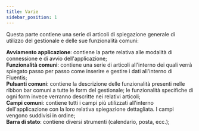 ```yaml
---
title: Varie
sidebar_position: 1
---
```


Questa parte contiene una serie di articoli di spiegazione generale di utilizzo del gestionale e delle sue funzionalità comuni:

**Avviamento applicazione**: contiene la parte relativa alle modalità di connessione e di avvio dell'applicazione;  
**Funzionalità comuni**: contiene una serie di articoli all'interno dei quali verrà spiegato passo per passo come inserire e gestire i dati all'interno di Fluentis;  
**Pulsanti comuni**: contiene la descrizione delle funzionalità presenti nelle ribbon bar comuni a tutte le form del gestionale; le funzionalità specifiche di ogni form invece verranno descritte nei relativi articoli;  
**Campi comuni**: contiene tutti i campi più utilizzati all'interno dell'applicazione con la loro relativa spiegazione dettagliata. I campi vengono suddivisi in ordine;  
**Barra di stato**: contiene diversi strumenti (calendario, posta, ecc.);